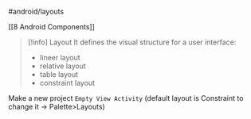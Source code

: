 #android/layouts

[[8 Android Components]]

>[!info] Layout
>It defines the visual structure for a user interface:
>	- lineer layout
>	- relative layout
>	- table layout
>	- constraint layout
>

Make a new project `Empty View Activity` (default layout is Constraint to change it -> Palette>Layouts)






